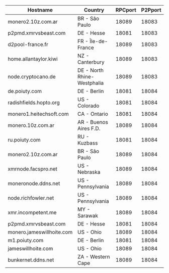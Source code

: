Hostname | Country | RPCport | P2Pport
--- | --- | --- | ---
monero2.10z.com.ar | BR - São Paulo | 18089 | 18083
p2pmd.xmrvsbeast.com | DE - Hesse | 18081 | 18083
d2pool-france.fr | FR - Île-de-France | 18089 | 18083
home.allantaylor.kiwi | NZ - Canterbury | 18089 | 18083
node.cryptocano.de | DE - North Rhine-Westphalia | 18089 | 18083
de.poiuty.com | DE - Berlin | 18081 | 18084
radishfields.hopto.org | US - Colorado | 18081 | 18084
monero1.heitechsoft.com | CA - Ontario | 18081 | 18084
monero.10z.com.ar | AR - Buenos Aires F.D. | 18089 | 18084
ru.poiuty.com | RU - Kuzbass | 18081 | 18084
monero2.10z.com.ar | BR - São Paulo | 18089 | 18084
xmrnode.facspro.net | US - Nebraska | 18089 | 18084
moneronode.ddns.net | US - Pennsylvania | 18089 | 18084
node.richfowler.net | US - Pennsylvania | 18089 | 18084
xmr.incompetent.me | MY - Sarawak | 18089 | 18084
p2pmd.xmrvsbeast.com | DE - Hesse | 18081 | 18084
monero.jameswillhoite.com | US - Ohio | 18089 | 18084
m1.poiuty.com | DE - Berlin | 18081 | 18084
jameswillhoite.com | US - Ohio | 18089 | 18084
bunkernet.ddns.net | ZA - Western Cape | 18089 | 18084
